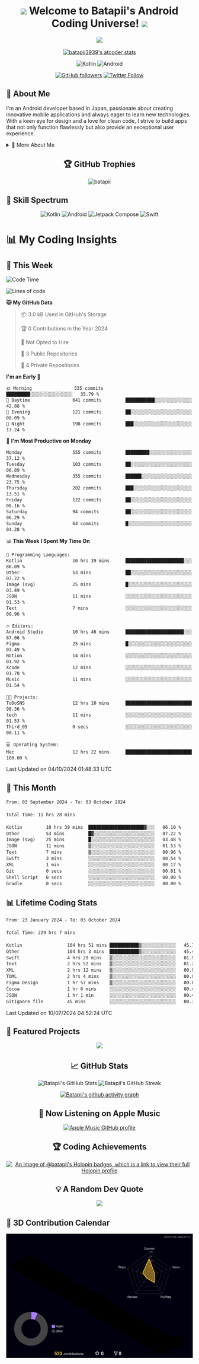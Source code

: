 <h1 align="center">
  <img src="https://media.giphy.com/media/hvRJCLFzcasrR4ia7z/giphy.gif" width="28">
  Welcome to Batapii's Android Coding Universe!
  <img src="https://media.giphy.com/media/hvRJCLFzcasrR4ia7z/giphy.gif" width="28">
</h1>

<p align="center">
  <img src="https://readme-typing-svg.herokuapp.com/?lines=Android+Developer+in+Japan;Always%20learning%20new%20things&font=Fira%20Code&center=true&width=440&height=45&color=f75c7e&vCenter=true&size=22">
</p>

<div align="center">

[![batapii3939's atcoder stats](https://atcoder-readme-stats.vercel.app/stats/batapii3939?theme=dark&show_history=5&width=450)](https://github.com/iwbc-mzk/atcoder-readme-stats)

![Kotlin](https://img.shields.io/badge/Kotlin-★☆☆☆☆☆☆☆☆☆-brightgreen)
![Android](https://img.shields.io/badge/Android-★☆☆☆☆☆☆☆☆☆-brightgreen)

  
[![GitHub followers](https://img.shields.io/github/followers/batapii?style=social)](https://github.com/batapii)
[![Twitter Follow](https://img.shields.io/twitter/follow/batapii?style=social)](https://twitter.com/batapii3939)

</div>

## 🚀 About Me
I'm an Android developer based in Japan, passionate about creating innovative mobile applications and always eager to learn new technologies. With a keen eye for design and a love for clean code, I strive to build apps that not only function flawlessly but also provide an exceptional user experience.

<details>
<summary>🌟 More About Me</summary>

- 🔭 I'm currently working on revolutionizing mobile productivity apps
- 🌱 I'm currently learning Kotlin Multiplatform and Jetpack Compose
- 👯 I'm looking to collaborate on open-source Android projects
- 💬 Ask me about Android development, Kotlin, and mobile UX design
- ⚡ Fun fact: I can solve a Rubik's cube in under 2 minutes!

</details>

<h2 align="center">🏆 GitHub Trophies</h2>
<p align="center">
  <img src="https://github-profile-trophy.vercel.app/?username=batapii&theme=nord&column=7&no-frame=true&no-bg=true&rank=SECRET,SSS,SS,S,AAA,AA,A,B,C,?" alt="batapii" />
</p>

## 🌈 Skill Spectrum

<div align="center">

![Kotlin](https://img.shields.io/badge/Kotlin-0095D5?style=for-the-badge&logo=kotlin&logoColor=white)
![Android](https://img.shields.io/badge/Android-3DDC84?style=for-the-badge&logo=android&logoColor=white)
![Jetpack Compose](https://img.shields.io/badge/Jetpack%20Compose-4285F4?style=for-the-badge&logo=jetpackcompose&logoColor=white)
![Swift](https://img.shields.io/badge/Swift-FA7343?style=for-the-badge&logo=swift&logoColor=white)

</div>


# 📊 My Coding Insights

## 📅 This Week
<!--START_SECTION:waka-week-->
![Code Time](http://img.shields.io/badge/Code%20Time-229%20hrs%207%20mins-blue)

![Lines of code](https://img.shields.io/badge/From%20Hello%20World%20I%27ve%20Written-96.8%20thousand%20lines%20of%20code-blue)

**🐱 My GitHub Data** 

> 📦 3.0 kB Used in GitHub's Storage 
 > 
> 🏆 0 Contributions in the Year 2024
 > 
> 🚫 Not Opted to Hire
 > 
> 📜 3 Public Repositories 
 > 
> 🔑 4 Private Repositories 
 > 
**I'm an Early 🐤** 

```text
🌞 Morning                535 commits         █████████░░░░░░░░░░░░░░░░   35.79 % 
🌆 Daytime                641 commits         ███████████░░░░░░░░░░░░░░   42.88 % 
🌃 Evening                121 commits         ██░░░░░░░░░░░░░░░░░░░░░░░   08.09 % 
🌙 Night                  198 commits         ███░░░░░░░░░░░░░░░░░░░░░░   13.24 % 
```
📅 **I'm Most Productive on Monday** 

```text
Monday                   555 commits         █████████░░░░░░░░░░░░░░░░   37.12 % 
Tuesday                  103 commits         ██░░░░░░░░░░░░░░░░░░░░░░░   06.89 % 
Wednesday                355 commits         ██████░░░░░░░░░░░░░░░░░░░   23.75 % 
Thursday                 202 commits         ███░░░░░░░░░░░░░░░░░░░░░░   13.51 % 
Friday                   122 commits         ██░░░░░░░░░░░░░░░░░░░░░░░   08.16 % 
Saturday                 94 commits          ██░░░░░░░░░░░░░░░░░░░░░░░   06.29 % 
Sunday                   64 commits          █░░░░░░░░░░░░░░░░░░░░░░░░   04.28 % 
```


📊 **This Week I Spent My Time On** 

```text
💬 Programming Languages: 
Kotlin                   10 hrs 39 mins      ██████████████████████░░░   86.09 % 
Other                    53 mins             ██░░░░░░░░░░░░░░░░░░░░░░░   07.22 % 
Image (svg)              25 mins             █░░░░░░░░░░░░░░░░░░░░░░░░   03.49 % 
JSON                     11 mins             ░░░░░░░░░░░░░░░░░░░░░░░░░   01.53 % 
Text                     7 mins              ░░░░░░░░░░░░░░░░░░░░░░░░░   00.96 % 

🔥 Editors: 
Android Studio           10 hrs 46 mins      ██████████████████████░░░   87.06 % 
Figma                    25 mins             █░░░░░░░░░░░░░░░░░░░░░░░░   03.49 % 
Notion                   14 mins             ░░░░░░░░░░░░░░░░░░░░░░░░░   01.92 % 
Xcode                    12 mins             ░░░░░░░░░░░░░░░░░░░░░░░░░   01.70 % 
Music                    11 mins             ░░░░░░░░░░░░░░░░░░░░░░░░░   01.54 % 

🐱‍💻 Projects: 
ToDoSNS                  12 hrs 10 mins      █████████████████████████   98.36 % 
tech                     11 mins             ░░░░░░░░░░░░░░░░░░░░░░░░░   01.53 % 
Third_05                 0 secs              ░░░░░░░░░░░░░░░░░░░░░░░░░   00.11 % 

💻 Operating System: 
Mac                      12 hrs 22 mins      █████████████████████████   100.00 % 
```


 Last Updated on 04/10/2024 01:48:33 UTC
<!--END_SECTION:waka-week-->

## 📅 This Month
<!--START_SECTION:wakamonth-->

```txt
From: 03 September 2024 - To: 03 October 2024

Total Time: 11 hrs 28 mins

Kotlin         10 hrs 39 mins  █████████████████████▓░░░   86.10 %
Other          53 mins         █▓░░░░░░░░░░░░░░░░░░░░░░░   07.22 %
Image (svg)    25 mins         █░░░░░░░░░░░░░░░░░░░░░░░░   03.48 %
JSON           11 mins         ▒░░░░░░░░░░░░░░░░░░░░░░░░   01.53 %
Text           7 mins          ▒░░░░░░░░░░░░░░░░░░░░░░░░   00.96 %
Swift          3 mins          ░░░░░░░░░░░░░░░░░░░░░░░░░   00.54 %
XML            1 min           ░░░░░░░░░░░░░░░░░░░░░░░░░   00.17 %
Git            0 secs          ░░░░░░░░░░░░░░░░░░░░░░░░░   00.01 %
Shell Script   0 secs          ░░░░░░░░░░░░░░░░░░░░░░░░░   00.00 %
Gradle         0 secs          ░░░░░░░░░░░░░░░░░░░░░░░░░   00.00 %
```

<!--END_SECTION:wakamonth-->

## 📊 Lifetime Coding Stats

<!--START_SECTION:wakaalltime-->

```txt
From: 23 January 2024 - To: 03 October 2024

Total Time: 229 hrs 7 mins

Kotlin                 104 hrs 51 mins ███████████▒░░░░░░░░░░░░░   45.77 %
Other                  104 hrs 3 mins  ███████████▒░░░░░░░░░░░░░   45.41 %
Swift                  4 hrs 29 mins   ▒░░░░░░░░░░░░░░░░░░░░░░░░   01.96 %
Text                   2 hrs 52 mins   ▒░░░░░░░░░░░░░░░░░░░░░░░░   01.25 %
XML                    2 hrs 12 mins   ▒░░░░░░░░░░░░░░░░░░░░░░░░   00.96 %
TOML                   2 hrs 4 mins    ▒░░░░░░░░░░░░░░░░░░░░░░░░   00.90 %
Figma Design           1 hr 57 mins    ▒░░░░░░░░░░░░░░░░░░░░░░░░   00.86 %
Cocoa                  1 hr 6 mins     ░░░░░░░░░░░░░░░░░░░░░░░░░   00.48 %
JSON                   1 hr 1 min      ░░░░░░░░░░░░░░░░░░░░░░░░░   00.45 %
GitIgnore file         45 mins         ░░░░░░░░░░░░░░░░░░░░░░░░░   00.33 %
```

<!--END_SECTION:wakaalltime-->

Last Updated on 10/07/2024 04:52:24 UTC

## 🌟 Featured Projects

<div align="center">
  <a href="https://github.com/batapii/ToDoSNS">
    <img src="https://github-readme-stats.vercel.app/api/pin/?username=batapii&repo=ToDoSNS&theme=radical" />
  </a>

## 📈 GitHub Stats

<div align="center">
  <img src="https://github-readme-stats.vercel.app/api?username=batapii&show_icons=true&theme=radical" alt="Batapii's GitHub Stats" />
  <img src="https://github-readme-streak-stats.herokuapp.com/?user=batapii&theme=radical" alt="Batapii's GitHub Streak" />
  
[![Batapii's github activity graph](https://github-readme-activity-graph.vercel.app/graph?username=batapii&theme=react-dark)](https://github.com/ashutosh00710/github-readme-activity-graph)
</div>

## 🎵 Now Listening on Apple Music

<div align="center">
  
[![Apple Music GitHub profile](https://music-profile.rayriffy.com/theme/dark.svg?uid=001005.6598667d2ffd4a10a4f429edd0ba24c4.1156)](https://github.com/rayriffy/apple-music-github-profile)

</div>


## 🏆 Coding Achievements

<div align="center">

[![An image of @batapii's Holopin badges, which is a link to view their full Holopin profile](https://holopin.me/batapii)](https://holopin.io/@batapii)

</div>

## 💡 A Random Dev Quote

<div align="center">

![](https://quotes-github-readme.vercel.app/api?type=horizontal&theme=radical)

</div>

</div>

## 🚀 3D Contribution Calendar

<div align="center">
  
![](./profile-3d-contrib/profile-night-rainbow.svg)

</div>
